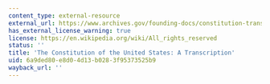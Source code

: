 ```yaml
---
content_type: external-resource
external_url: https://www.archives.gov/founding-docs/constitution-transcript
has_external_license_warning: true
license: https://en.wikipedia.org/wiki/All_rights_reserved
status: ''
title: 'The Constitution of the United States: A Transcription'
uid: 6a9ded80-e8d0-4d13-b028-3f95373525b9
wayback_url: ''
---
```

